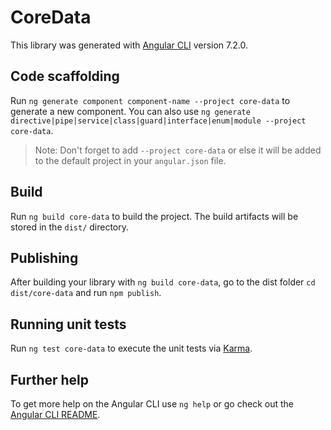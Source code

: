 # CoreData

This library was generated with [Angular CLI](https://github.com/angular/angular-cli) version 7.2.0.

## Code scaffolding

Run `ng generate component component-name --project core-data` to generate a new component. You can also use `ng generate directive|pipe|service|class|guard|interface|enum|module --project core-data`.

> Note: Don't forget to add `--project core-data` or else it will be added to the default project in your `angular.json` file.

## Build

Run `ng build core-data` to build the project. The build artifacts will be stored in the `dist/` directory.

## Publishing

After building your library with `ng build core-data`, go to the dist folder `cd dist/core-data` and run `npm publish`.

## Running unit tests

Run `ng test core-data` to execute the unit tests via [Karma](https://karma-runner.github.io).

## Further help

To get more help on the Angular CLI use `ng help` or go check out the [Angular CLI README](https://github.com/angular/angular-cli/blob/master/README.md).
